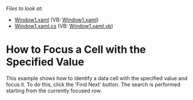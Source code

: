 <!-- default file list -->
*Files to look at*:

* [Window1.xaml](./CS/DXSample_FocusingCells/Window1.xaml) (VB: [Window1.xaml](./VB/DXSample_FocusingCells/Window1.xaml))
* [Window1.xaml.cs](./CS/DXSample_FocusingCells/Window1.xaml.cs) (VB: [Window1.xaml.vb](./VB/DXSample_FocusingCells/Window1.xaml.vb))
<!-- default file list end -->
# How to Focus a Cell with the Specified Value


<p>This example shows how to identify a data cell with the specified value and focus it. To do this, click the 'Find Next' button. The search is performed starting from the currently focused row.</p>

<br/>


